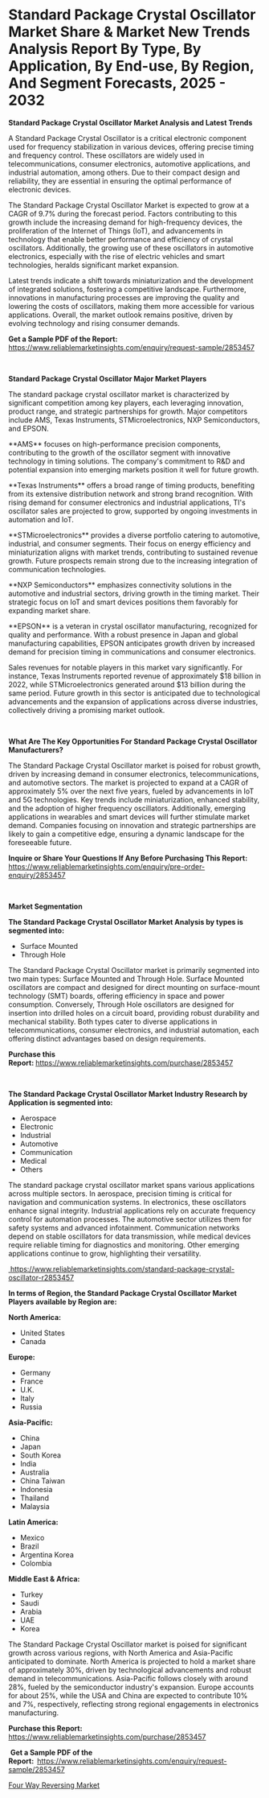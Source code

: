 <p><h1>Standard Package Crystal Oscillator Market Share & Market New Trends Analysis Report By Type, By Application, By End-use, By Region, And Segment Forecasts, 2025 - 2032</h1></p><p><strong>Standard Package Crystal Oscillator Market Analysis and Latest Trends</strong></p>
<p><p>A Standard Package Crystal Oscillator is a critical electronic component used for frequency stabilization in various devices, offering precise timing and frequency control. These oscillators are widely used in telecommunications, consumer electronics, automotive applications, and industrial automation, among others. Due to their compact design and reliability, they are essential in ensuring the optimal performance of electronic devices.</p><p>The Standard Package Crystal Oscillator Market is expected to grow at a CAGR of 9.7% during the forecast period. Factors contributing to this growth include the increasing demand for high-frequency devices, the proliferation of the Internet of Things (IoT), and advancements in technology that enable better performance and efficiency of crystal oscillators. Additionally, the growing use of these oscillators in automotive electronics, especially with the rise of electric vehicles and smart technologies, heralds significant market expansion.</p><p>Latest trends indicate a shift towards miniaturization and the development of integrated solutions, fostering a competitive landscape. Furthermore, innovations in manufacturing processes are improving the quality and lowering the costs of oscillators, making them more accessible for various applications. Overall, the market outlook remains positive, driven by evolving technology and rising consumer demands.</p></p>
<p><strong>Get a Sample PDF of the Report:&nbsp;</strong> <a href="https://www.reliablemarketinsights.com/enquiry/request-sample/2853457?utm_campaign=3218&utm_medium=2&utm_source=Github&utm_content=ia&utm_term=12032025&utm_id=standard-package-crystal-oscillator">https://www.reliablemarketinsights.com/enquiry/request-sample/2853457</a></p>
<p>&nbsp;</p>
<p><strong>Standard Package Crystal Oscillator Major Market Players</strong></p>
<p><p>The standard package crystal oscillator market is characterized by significant competition among key players, each leveraging innovation, product range, and strategic partnerships for growth. Major competitors include AMS, Texas Instruments, STMicroelectronics, NXP Semiconductors, and EPSON.</p><p>**AMS** focuses on high-performance precision components, contributing to the growth of the oscillator segment with innovative technology in timing solutions. The company's commitment to R&D and potential expansion into emerging markets position it well for future growth.</p><p>**Texas Instruments** offers a broad range of timing products, benefiting from its extensive distribution network and strong brand recognition. With rising demand for consumer electronics and industrial applications, TI's oscillator sales are projected to grow, supported by ongoing investments in automation and IoT.</p><p>**STMicroelectronics** provides a diverse portfolio catering to automotive, industrial, and consumer segments. Their focus on energy efficiency and miniaturization aligns with market trends, contributing to sustained revenue growth. Future prospects remain strong due to the increasing integration of communication technologies.</p><p>**NXP Semiconductors** emphasizes connectivity solutions in the automotive and industrial sectors, driving growth in the timing market. Their strategic focus on IoT and smart devices positions them favorably for expanding market share.</p><p>**EPSON** is a veteran in crystal oscillator manufacturing, recognized for quality and performance. With a robust presence in Japan and global manufacturing capabilities, EPSON anticipates growth driven by increased demand for precision timing in communications and consumer electronics.</p><p>Sales revenues for notable players in this market vary significantly. For instance, Texas Instruments reported revenue of approximately $18 billion in 2022, while STMicroelectronics generated around $13 billion during the same period. Future growth in this sector is anticipated due to technological advancements and the expansion of applications across diverse industries, collectively driving a promising market outlook.</p></p>
<p>&nbsp;</p>
<p><strong>What Are The Key Opportunities For Standard Package Crystal Oscillator Manufacturers?</strong></p>
<p><p>The Standard Package Crystal Oscillator market is poised for robust growth, driven by increasing demand in consumer electronics, telecommunications, and automotive sectors. The market is projected to expand at a CAGR of approximately 5% over the next five years, fueled by advancements in IoT and 5G technologies. Key trends include miniaturization, enhanced stability, and the adoption of higher frequency oscillators. Additionally, emerging applications in wearables and smart devices will further stimulate market demand. Companies focusing on innovation and strategic partnerships are likely to gain a competitive edge, ensuring a dynamic landscape for the foreseeable future.</p></p>
<p><strong>Inquire or Share Your Questions If Any Before Purchasing This Report:</strong> <a href="https://www.reliablemarketinsights.com/enquiry/pre-order-enquiry/2853457?utm_campaign=3218&utm_medium=2&utm_source=Github&utm_content=ia&utm_term=12032025&utm_id=standard-package-crystal-oscillator">https://www.reliablemarketinsights.com/enquiry/pre-order-enquiry/2853457</a></p>
<p>&nbsp;</p>
<p><strong>Market Segmentation</strong></p>
<p><strong>The Standard Package Crystal Oscillator Market Analysis by types is segmented into:</strong></p>
<p><ul><li>Surface Mounted</li><li>Through Hole</li></ul></p>
<p><p>The Standard Package Crystal Oscillator market is primarily segmented into two main types: Surface Mounted and Through Hole. Surface Mounted oscillators are compact and designed for direct mounting on surface-mount technology (SMT) boards, offering efficiency in space and power consumption. Conversely, Through Hole oscillators are designed for insertion into drilled holes on a circuit board, providing robust durability and mechanical stability. Both types cater to diverse applications in telecommunications, consumer electronics, and industrial automation, each offering distinct advantages based on design requirements.</p></p>
<p><strong>Purchase this Report:&nbsp;</strong><a href="https://www.reliablemarketinsights.com/purchase/2853457?utm_campaign=3218&utm_medium=2&utm_source=Github&utm_content=ia&utm_term=12032025&utm_id=standard-package-crystal-oscillator">https://www.reliablemarketinsights.com/purchase/2853457</a></p>
<p>&nbsp;</p>
<p><strong>The Standard Package Crystal Oscillator Market Industry Research by Application is segmented into:</strong></p>
<p><ul><li>Aerospace</li><li>Electronic</li><li>Industrial</li><li>Automotive</li><li>Communication</li><li>Medical</li><li>Others</li></ul></p>
<p><p>The standard package crystal oscillator market spans various applications across multiple sectors. In aerospace, precision timing is critical for navigation and communication systems. In electronics, these oscillators enhance signal integrity. Industrial applications rely on accurate frequency control for automation processes. The automotive sector utilizes them for safety systems and advanced infotainment. Communication networks depend on stable oscillators for data transmission, while medical devices require reliable timing for diagnostics and monitoring. Other emerging applications continue to grow, highlighting their versatility.</p></p>
<p><a href="https://www.reliablemarketinsights.com/standard-package-crystal-oscillator-r2853457?utm_campaign=3218&utm_medium=2&utm_source=Github&utm_content=ia&utm_term=12032025&utm_id=standard-package-crystal-oscillator">&nbsp;https://www.reliablemarketinsights.com/standard-package-crystal-oscillator-r2853457</a></p>
<p><strong>In terms of Region, the Standard Package Crystal Oscillator Market Players available by Region are:</strong></p>
<p>
    <p> <strong> North America: </strong>
        <ul>
            <li>United States</li>
            <li>Canada</li>
        </ul>
        </p> 
    <p> <strong> Europe: </strong>
        <ul>
            <li>Germany</li>
            <li>France</li>
            <li>U.K.</li>
            <li>Italy</li>
            <li>Russia</li>
        </ul>
        </p> 
    <p> <strong> Asia-Pacific: </strong>
        <ul>
            <li>China</li>
            <li>Japan</li>
            <li>South Korea</li>
            <li>India</li>
            <li>Australia</li>
            <li>China Taiwan</li>
            <li>Indonesia</li>
            <li>Thailand</li>
            <li>Malaysia</li>
        </ul>
        </p> 
    <p> <strong> Latin America: </strong>
        <ul>
            <li>Mexico</li>
            <li>Brazil</li>
            <li>Argentina Korea</li>
            <li>Colombia</li>
        </ul>
        </p> 
    <p> <strong> Middle East & Africa: </strong>
        <ul>
            <li>Turkey</li>
            <li>Saudi</li>
            <li>Arabia</li>
            <li>UAE</li>
            <li>Korea</li>
        </ul>
    </p>
    </p>
<p><p>The Standard Package Crystal Oscillator market is poised for significant growth across various regions, with North America and Asia-Pacific anticipated to dominate. North America is projected to hold a market share of approximately 30%, driven by technological advancements and robust demand in telecommunications. Asia-Pacific follows closely with around 28%, fueled by the semiconductor industry's expansion. Europe accounts for about 25%, while the USA and China are expected to contribute 10% and 7%, respectively, reflecting strong regional engagements in electronics manufacturing.</p></p>
<p><strong>Purchase this Report: </strong><a href="https://www.reliablemarketinsights.com/purchase/2853457?utm_campaign=3218&utm_medium=2&utm_source=Github&utm_content=ia&utm_term=12032025&utm_id=standard-package-crystal-oscillator">https://www.reliablemarketinsights.com/purchase/2853457</a></p>
<p>&nbsp;<strong>Get a Sample PDF of the Report:&nbsp;&nbsp;</strong><a href="https://www.reliablemarketinsights.com/enquiry/request-sample/2853457?utm_campaign=3218&utm_medium=2&utm_source=Github&utm_content=ia&utm_term=12032025&utm_id=standard-package-crystal-oscillator">https://www.reliablemarketinsights.com/enquiry/request-sample/2853457</a></p>
<p><strong></strong></p>
<p><p><a href="https://github.com/tentandyik/Market-Research-Report-List-1/blob/main/four-way-reversing-market.md?utm_campaign=3218&utm_medium=2&utm_source=Github&utm_content=ia&utm_term=12032025&utm_id=standard-package-crystal-oscillator">Four Way Reversing Market</a></p></p>
